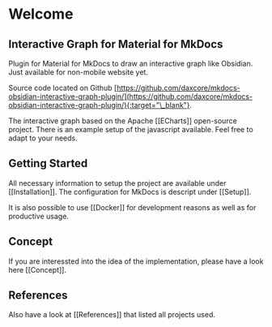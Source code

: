 # Welcome
## Interactive Graph for Material for MkDocs

Plugin for Material for MkDocs to draw an interactive graph like Obsidian.
Just available for non-mobile website yet.

Source code located on Github [https://github.com/daxcore/mkdocs-obsidian-interactive-graph-plugin/](https://github.com/daxcore/mkdocs-obsidian-interactive-graph-plugin/){:target="\_blank"}.

The interactive graph based on the Apache [[ECharts]] open-source project. There is an example setup of the javascript available.
Feel free to adapt to your needs.

## Getting Started

All necessary information to setup the project are available under [[Installation]]. 
The configuration for MkDocs is descript under [[Setup]].

It is also possible to use [[Docker]] for development reasons as well as for productive usage.

## Concept

If you are interessted into the idea of the implementation, please have a look here [[Concept]].

## References

Also have a look at [[References]] that listed all projects used.
